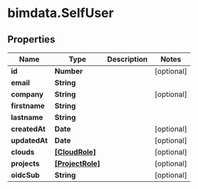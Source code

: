 # bimdata.SelfUser

## Properties

Name | Type | Description | Notes
------------ | ------------- | ------------- | -------------
**id** | **Number** |  | [optional] 
**email** | **String** |  | 
**company** | **String** |  | [optional] 
**firstname** | **String** |  | 
**lastname** | **String** |  | 
**createdAt** | **Date** |  | [optional] 
**updatedAt** | **Date** |  | [optional] 
**clouds** | [**[CloudRole]**](CloudRole.md) |  | [optional] 
**projects** | [**[ProjectRole]**](ProjectRole.md) |  | [optional] 
**oidcSub** | **String** |  | [optional] 


